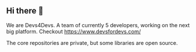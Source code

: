 ## Hi there 👋

We are Devs4Devs. A team of currently 5 developers, working on the next big platform.
Checkout https://www.devsfordevs.com/

The core repositories are private, but some libraries are open source.
